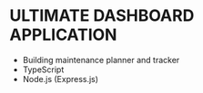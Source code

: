 # ULTIMATE DASHBOARD APPLICATION

- Building maintenance planner and tracker
- TypeScript
- Node.js (Express.js)
